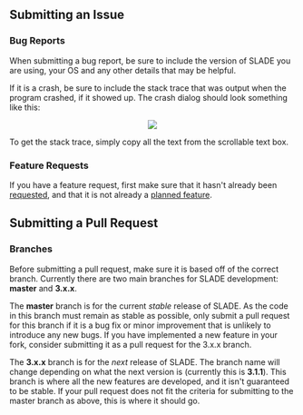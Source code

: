## Submitting an Issue

### Bug Reports

When submitting a bug report, be sure to include the version of SLADE you are using, your OS and any other details that may be helpful.

If it is a crash, be sure to include the stack trace that was output when the program crashed, if it showed up. The crash dialog should look something like this:

<p align="center"><img src="http://i.imgur.com/5YlnS2n.png"/></p>

To get the stack trace, simply copy all the text from the scrollable text box.

### Feature Requests

If you have a feature request, first make sure that it hasn't already been [requested](https://github.com/sirjuddington/SLADE/issues?q=is%3Aopen+is%3Aissue+label%3A%22feature+request%22), and that it is not already a [planned feature](https://github.com/sirjuddington/SLADE/wiki/Planned-Features).

## Submitting a Pull Request

### Branches

Before submitting a pull request, make sure it is based off of the correct branch. Currently there are two main branches for SLADE development: **master** and **3.x.x**.

The **master** branch is for the current *stable* release of SLADE. As the code in this branch must remain as stable as possible, only submit a pull request for this branch if it is a bug fix or minor improvement that is unlikely to introduce any new bugs. If you have implemented a new feature in your fork, consider submitting it as a pull request for the 3.x.x branch.

The **3.x.x** branch is for the *next* release of SLADE. The branch name will change depending on what the next version is (currently this is **3.1.1**). This branch is where all the new features are developed, and it isn't guaranteed to be stable. If your pull request does not fit the criteria for submitting to the master branch as above, this is where it should go.
